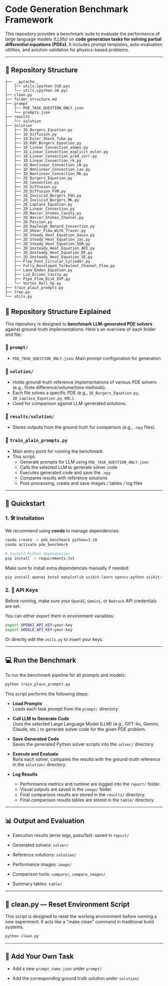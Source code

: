# Code Generation Benchmark Framework
This repository provides a benchmark suite to evaluate the performance of large language models (LLMs) on
**code generation tasks for solving partial differential equations (PDEs)**. It includes prompt templates, 
auto-evaluation utilities, and solution validation for physics-based problems.

---

## 📁 Repository Structure

```
├── __pycache__
│   ├── utils.cpython-310.pyc
│   └── utils.cpython-38.pyc
├── clean.py
├── folder_structure.md
├── prompt
│   ├── PDE_TASK_QUESTION_ONLY.json
│   └── prompts.json
├── results
│   └── solution
├── solution
│   ├── 1D_Burgers_Equation.py
│   ├── 1D_Diffusion.py
│   ├── 1D_Euler_Shock_Tube.py
│   ├── 1D_KdV_Burgers_Equation.py
│   ├── 1D_Linear_Convection_adams.py
│   ├── 1D_Linear_Convection_explicit_euler.py
│   ├── 1D_Linear_Convection_pred_corr.py
│   ├── 1D_Linear_Convection_rk.py
│   ├── 1D_Nonlinear_Convection_LW.py
│   ├── 1D_Nonlinear_Convection_Lax.py
│   ├── 1D_Nonlinear_Convection_Mk.py
│   ├── 2D_Burgers_Equation.py
│   ├── 2D_Convection.py
│   ├── 2D_Diffusion.py
│   ├── 2D_Diffusion_FVM.py
│   ├── 2D_Inviscid_Burgers_FOU.py
│   ├── 2D_Inviscid_Burgers_MK.py
│   ├── 2D_Laplace_Equation.py
│   ├── 2D_Linear_Convection.py
│   ├── 2D_Navier_Stokes_Cavity.py
│   ├── 2D_Navier_Stokes_Channel.py
│   ├── 2D_Possion.py
│   ├── 2D_Rayleigh_Benard_Convection.py
│   ├── 2D_Shear_Flow_With_Tracer.py
│   ├── 2D_Steady_Heat_Equation_Gauss.py
│   ├── 2D_Steady_Heat_Equation_Jac.py
│   ├── 2D_Steady_Heat_Equation_SOR.py
│   ├── 2D_Unsteady_Heat_Equation_ADI.py
│   ├── 2D_Unsteady_Heat_Equation_DF.py
│   ├── 2D_Unsteady_Heat_Equation_SE.py
│   ├── Flow_Past_Circular_Cylinder.py
│   ├── Fully_Developed_Turbulent_Channel_Flow.py
│   ├── Lane_Emden_Equation.py
│   ├── Lid_Driven_Cavity.py
│   ├── Pipe_Flow_Disk_EVP.py
│   └── Vortex_Roll_Up.py
├── train_plain_prompts.py
├── tree.py
└── utils.py
```
## 📁 Repository Structure Explained
This repository is designed to **benchmark LLM-generated PDE solvers** against ground-truth implementations. 
Here's an overview of each folder and file:
### 📂 `prompt/`
* `PDE_TASK_QUESTION_ONLY.json`: Main prompt configuration for generation
### 📂 `solution/`
* Holds ground-truth reference implementations of various PDE solvers (e.g., finite difference/volume/time methods).
* Each file solves a specific PDE (e.g., `1D_Burgers_Equation.py`, `2D_Laplace_Equation.py`, etc.).
* Used for comparison against LLM-generated solutions.
### 📂 `results/solution/`
* Stores outputs from the ground truth for comparison (e.g., `.npy` files).
### 📄 `train_plain_prompts.py`
* Main entry point for running the benchmark.
* This script:
  * Generate prompts for LLM using `PDE_TASK_QUESTION_ONLY.json`
  * Calls the selected LLM to generate solver code
  * Executes generated code and save the `.npy`
  * Compares results with reference solutions
  * Post-processing, create and save images / tables / log files
---
## 🚀 Quickstart

### 1. 🛠️ Installation

We recommend using **conda** to manage dependencies:

```bash
conda create -n pde_benchmark python=3.10
conda activate pde_benchmark

# Install Python dependencies
pip install -r requirements.txt
```
Make sure to install extra dependencies manually if needed:
```bash
pip install openai boto3 matplotlib scikit-learn opencv-python scikit-image
```

### 2. 🔑 API Keys
Before running, make sure your ```OpenAI```, ```Gemini```, or ```Bedrock``` API credentials are set.

You can either export them in environment variables:
```bash
export OPENAI_API_KEY=your-key
export GOOGLE_API_KEY=your-key
```
Or directly edit the ```utils.py``` to insert your keys.

---
## 💻 Run the Benchmark
To run the benchmark pipeline for all prompts and models:
```bash
python train_plain_prompts.py
```
This script performs the following steps:

* **Load Prompts**  
  Loads each task prompt from the `prompt/` directory.

* **Call LLM to Generate Code**  
  Uses the selected Large Language Model (LLM) (e.g., GPT-4o, Gemini, Claude, etc.) to generate solver code for the given PDE problem.

* **Save Generated Code**  
  Saves the generated Python solver scripts into the `solver/` directory.

* **Execute and Evaluate**  
  Runs each solver, compares the results with the ground-truth reference in the `solution/` directory.

* **Log Results**  
  * Performance metrics and runtime are logged into the `report/` folder.  
  * Visual outputs are saved in the `image/` folder.  
  * Final comparison results are stored in the `results/` directory.
  * Final comparison results tables are stored in the `table/` directory.
---
## 📊 Output and Evaluation
* Execution results (error logs, pass/fail): saved in `report/`

* Generated solvers: `solver/`

* Reference solutions: `solution/`

* Performance images: `image/`

* Comparison tools: `compare/`, `compare_images/`

* Summary tables: `table/`
---

## 🧹 clean.py — Reset Environment Script
This script is designed to reset the working environment before running a new experiment.
It acts like a "make clean" command in traditional build systems.
```bash
python clean.py
```
---
## 🧪 Add Your Own Task
* Add a new `prompt_name.json` under `prompt/`

* Add the corresponding ground truth solution under `solution/`
